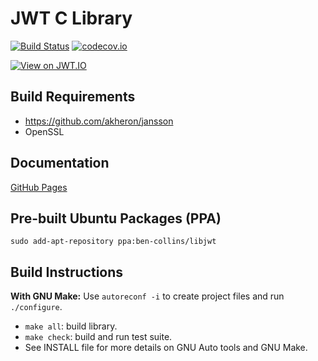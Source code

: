 # JWT C Library

[![Build Status](https://travis-ci.org/benmcollins/libjwt.svg?branch=master)](https://travis-ci.org/benmcollins/libjwt) [![codecov.io](http://codecov.io/github/benmcollins/libjwt/coverage.svg?branch=master)](http://codecov.io/github/benmcollins/libjwt?branch=master)

[![View on JWT.IO](https://jwt.io/assets/badge.svg)](https://jwt.io)

## Build Requirements

- https://github.com/akheron/jansson
- OpenSSL

## Documentation

[GitHub Pages](http://benmcollins.github.io/libjwt/)

## Pre-built Ubuntu Packages (PPA)

`sudo add-apt-repository ppa:ben-collins/libjwt`

## Build Instructions

**With GNU Make:** Use ``autoreconf -i`` to create project files and run ``./configure``.
- ``make all``: build library.
- ``make check``: build and run test suite.
- See INSTALL file for more details on GNU Auto tools and GNU Make.
